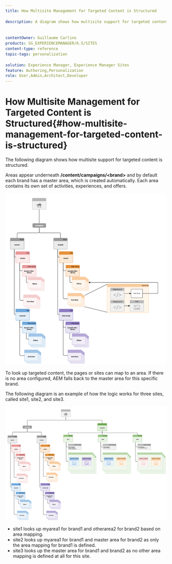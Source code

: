 ```yaml
---
title: How Multisite Management for Targeted Content is Structured

description: A diagram shows how multisite support for targeted content is structured


contentOwner: Guillaume Carlino
products: SG_EXPERIENCEMANAGER/6.5/SITES
content-type: reference
topic-tags: personalization

solution: Experience Manager, Experience Manager Sites
feature: Authoring,Personalization
role: User,Admin,Architect,Developer
---
```

# How Multisite Management for Targeted Content is Structured{#how-multisite-management-for-targeted-content-is-structured}

The following diagram shows how multisite support for targeted content is structured.

Areas appear underneath **/content/campaigns/&lt;brand&gt;** and by default each brand has a master area, which is created automatically. Each area contains its own set of activities, experiences, and offers.

![chlimage_1-268](assets/chlimage_1-268.png)

To look up targeted content, the pages or sites can map to an area. If there is no area configured, AEM falls back to the master area for this specific brand.

The following diagram is an example of how the logic works for three sites, called site1, site2, and site3.

![chlimage_1-269](assets/chlimage_1-269.png)

* site1 looks up myarea1 for brand1 and otherarea2 for brand2 based on area mapping.
* site2 looks up myarea1 for brand1 and master area for brand2 as only the area mapping for brand1 is defined.
* site3 looks up the master area for brand1 and brand2 as no other area mapping is defined at all for this site.
